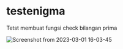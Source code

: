 # testenigma
Tetst membuat fungsi check bilangan prima

![Screenshot from 2023-03-01 16-03-45](https://user-images.githubusercontent.com/74364395/222092987-65868d59-1da9-4dd9-8b51-26ff9f143da4.png)
